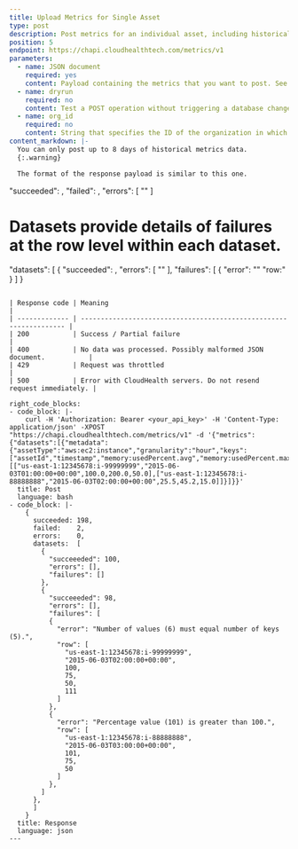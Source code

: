 ```yaml
---
title: Upload Metrics for Single Asset
type: post
description: Post metrics for an individual asset, including historical metrics data.
position: 5
endpoint: https://chapi.cloudhealthtech.com/metrics/v1
parameters:
  - name: JSON document
    required: yes
    content: Payload containing the metrics that you want to post. See [Understand Format of Metrics Payload](#metrics_understand-format-of-metrics-payload).
  - name: dryrun
    required: no
    content: Test a POST operation without triggering a database change. Specified as `true` or `false` (default).
  - name: org_id
    required: no
    content: String that specifies the ID of the organization in which this query should run. See [How to Get Organization ID](#organization_how-to-get-organization-id). If not specified, this parameter assumes the ID of your default organization.
content_markdown: |-
  You can only post up to 8 days of historical metrics data.
  {:.warning}

  The format of the response payload is similar to this one.
  ```
  "succeeded": <The total number of rows that were successfully processed.>,
  "failed": <The total number of rows that were rejected.>,
  "errors": [
    "<A textual description of all errors that prevented the entire payload or an entire dataset from being processed.>"
  ]

  # Datasets provide details of failures at the row level within each dataset.
  "datasets": [
  {
    "succeeded": <Count of all rows in this dataset that were successfully added to the system.>,
    "errors": [
        "<Textual representation of any errors that prevented all data in this dataset from being processed.>"
    ],
    "failures": [
      {
        "error": "<Textual representation of any parsing errors that prevented a single row of data from being accepted.>"
        "row:" <The original row data that was passed in>
      }
    ]
  }
  ```

  | Response code | Meaning                                                            |
  | ------------- | ------------------------------------------------------------------ |
  | 200           | Success / Partial failure                                          |
  | 400           | No data was processed. Possibly malformed JSON document.           |
  | 429           | Request was throttled                                              |
  | 500           | Error with CloudHealth servers. Do not resend request immediately. |

right_code_blocks:
  - code_block: |-
      curl -H 'Authorization: Bearer <your_api_key>' -H 'Content-Type: application/json' -XPOST "https://chapi.cloudhealthtech.com/metrics/v1" -d '{"metrics":{"datasets":[{"metadata":{"assetType":"aws:ec2:instance","granularity":"hour","keys":["assetId","timestamp","memory:usedPercent.avg","memory:usedPercent.max","memory:usedPercent.min"]},"values":[["us-east-1:12345678:i-99999999","2015-06-03T01:00:00+00:00",100.0,200.0,50.0],["us-east-1:12345678:i-88888888","2015-06-03T02:00:00+00:00",25.5,45.2,15.0]]}]}}'
    title: Post
    language: bash
  - code_block: |-
      {
        succeeded: 198,
        failed:    2,
        errors:    0,
        datasets:  [
          {
            "succeeeded": 100,
            "errors": [],
            "failures": []
          },
          {
            "succeeeded": 98,
            "errors": [],
            "failures": [
            {
              "error": "Number of values (6) must equal number of keys (5).",
              "row": [
                "us-east-1:12345678:i-99999999",
                "2015-06-03T02:00:00+00:00",
                100,
                75,
                50,
                111
              ]
            },
            {
              "error": "Percentage value (101) is greater than 100.",
              "row": [
                "us-east-1:12345678:i-88888888",
                "2015-06-03T03:00:00+00:00",
                101,
                75,
                50
              ]
            },
          ]
        },
        ]
      }
    title: Response
    language: json
---
```

